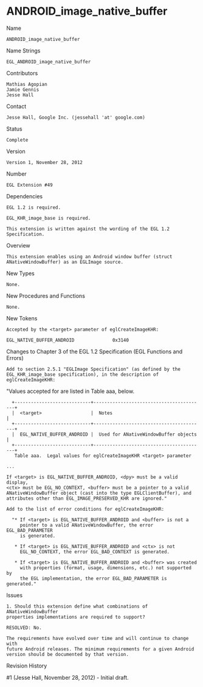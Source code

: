 # ANDROID_image_native_buffer

Name

    ANDROID_image_native_buffer

Name Strings

    EGL_ANDROID_image_native_buffer

Contributors

    Mathias Agopian
    Jamie Gennis
    Jesse Hall

Contact

    Jesse Hall, Google Inc. (jessehall 'at' google.com)

Status

    Complete

Version

    Version 1, November 28, 2012

Number

    EGL Extension #49

Dependencies

    EGL 1.2 is required.

    EGL_KHR_image_base is required.

    This extension is written against the wording of the EGL 1.2
    Specification.

Overview

    This extension enables using an Android window buffer (struct
    ANativeWindowBuffer) as an EGLImage source.

New Types

    None.

New Procedures and Functions

    None.

New Tokens

    Accepted by the <target> parameter of eglCreateImageKHR:

    EGL_NATIVE_BUFFER_ANDROID              0x3140

Changes to Chapter 3 of the EGL 1.2 Specification (EGL Functions and Errors)

    Add to section 2.5.1 "EGLImage Specification" (as defined by the
    EGL_KHR_image_base specification), in the description of
    eglCreateImageKHR:

   "Values accepted for <target> are listed in Table aaa, below.

      +----------------------------+-----------------------------------------+
      |  <target>                  |  Notes                                  |
      +----------------------------+-----------------------------------------+
      |  EGL_NATIVE_BUFFER_ANDROID |  Used for ANativeWindowBuffer objects   |
      +----------------------------+-----------------------------------------+
       Table aaa.  Legal values for eglCreateImageKHR <target> parameter

    ...

    If <target> is EGL_NATIVE_BUFFER_ANDROID, <dpy> must be a valid display,
    <ctx> must be EGL_NO_CONTEXT, <buffer> must be a pointer to a valid
    ANativeWindowBuffer object (cast into the type EGLClientBuffer), and
    attributes other than EGL_IMAGE_PRESERVED_KHR are ignored."

    Add to the list of error conditions for eglCreateImageKHR:

      "* If <target> is EGL_NATIVE_BUFFER_ANDROID and <buffer> is not a
         pointer to a valid ANativeWindowBuffer, the error EGL_BAD_PARAMETER
         is generated.

       * If <target> is EGL_NATIVE_BUFFER_ANDROID and <ctx> is not
         EGL_NO_CONTEXT, the error EGL_BAD_CONTEXT is generated.

       * If <target> is EGL_NATIVE_BUFFER_ANDROID and <buffer> was created
         with properties (format, usage, dimensions, etc.) not supported by
         the EGL implementation, the error EGL_BAD_PARAMETER is generated."

Issues

    1. Should this extension define what combinations of ANativeWindowBuffer
    properties implementations are required to support?

    RESOLVED: No.

    The requirements have evolved over time and will continue to change with
    future Android releases. The minimum requirements for a given Android
    version should be documented by that version.

Revision History

#1 (Jesse Hall, November 28, 2012)
    - Initial draft.
